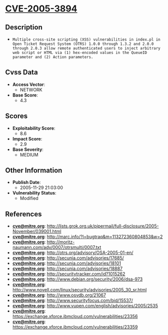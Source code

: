 
# [CVE-2005-3894](https://cve.mitre.org/cgi-bin/cvename.cgi?name=CVE-2005-3894)

## Description

- `Multiple cross-site scripting (XSS) vulnerabilities in index.pl in Open Ticket Request System (OTRS) 1.0.0 through 1.3.2 and 2.0.0 through 2.0.3 allow remote authenticated users to inject arbitrary web script or HTML via (1) hex-encoded values in the QueueID parameter and (2) Action parameters.`

## Cvss Data

- **Access Vector**:
  - NETWORK
- **Base Score**:
  - 4.3

## Scores

- **Exploitability Score**:
  - 8.6
- **Impact Score**:
  - 2.9
- **Base Severity**:
  - MEDIUM

## Other Information

- **Publish Date**:
  - 2005-11-29 21:03:00
- **Vulnerability Status**:
  - Modified

## References

- **cve@mitre.org**: http://lists.grok.org.uk/pipermail/full-disclosure/2005-November/039001.html
- **cve@mitre.org**: http://marc.info/?l=bugtraq&m=113272360804853&w=2
- **cve@mitre.org**: http://moritz-naumann.com/adv/0007/otrsmulti/0007.txt
- **cve@mitre.org**: http://otrs.org/advisory/OSA-2005-01-en/
- **cve@mitre.org**: http://secunia.com/advisories/17685/
- **cve@mitre.org**: http://secunia.com/advisories/18101
- **cve@mitre.org**: http://secunia.com/advisories/18887
- **cve@mitre.org**: http://securitytracker.com/id?1015262
- **cve@mitre.org**: http://www.debian.org/security/2006/dsa-973
- **cve@mitre.org**: http://www.novell.com/linux/security/advisories/2005_30_sr.html
- **cve@mitre.org**: http://www.osvdb.org/21067
- **cve@mitre.org**: http://www.securityfocus.com/bid/15537/
- **cve@mitre.org**: http://www.vupen.com/english/advisories/2005/2535
- **cve@mitre.org**: https://exchange.xforce.ibmcloud.com/vulnerabilities/23356
- **cve@mitre.org**: https://exchange.xforce.ibmcloud.com/vulnerabilities/23359

